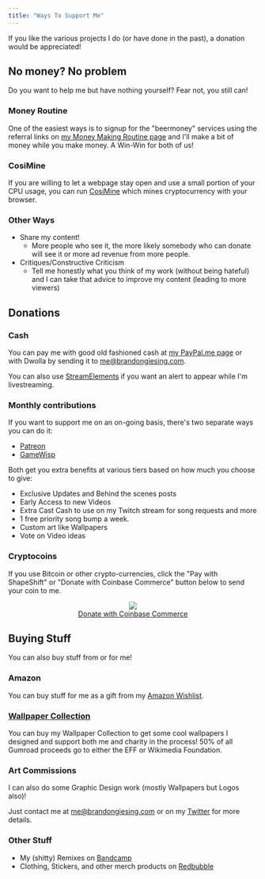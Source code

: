 ```yaml
---
title: "Ways To Support Me"
---
```


If you like the various projects I do (or have done in the past), a donation
would be appreciated!

## No money? No problem

Do you want to help me but have nothing yourself? Fear not, you still can!

### Money Routine

One of the easiest ways is to signup for the "beermoney" services using the
referral links on [my Money Making Routine page](/money/) and I'll make a bit of
money while you make money. A Win-Win for both of us!

### CosiMine

If you are willing to let a webpage stay open and use a small portion of your
CPU usage, you can run [CosiMine](/cosimine/) which mines cryptocurrency with
your browser.

### Other Ways

- Share my content!
  - More people who see it, the more likely somebody who can donate will see it
    or more ad revenue from more people.
- Critiques/Constructive Criticism
  - Tell me honestly what you think of my work (without being hateful) and I can
    take that advice to improve my content (leading to more viewers)

## Donations

### Cash

You can pay me with good old fashioned cash at [my PayPal.me
page](https://paypal.me/bgiesing) or with Dwolla by sending it to
<me@brandongiesing.com>.

You can also use [StreamElements](https://streamelements.com/brandongiesing/tip)
if you want an alert to appear while I'm livestreaming.

### Monthly contributions

If you want to support me on an on-going basis, there's two separate ways you
can do it:

- [Patreon](https://www.patreon.com/BrandonGiesing)
- [GameWisp](http://gamewisp.com/channel/brandongiesing)

Both get you extra benefits at various tiers based on how much you choose to
give:

- Exclusive Updates and Behind the scenes posts
- Early Access to new Videos
- Extra Cast Cash to use on my Twitch stream for song requests and more
- 1 free priority song bump a week.
- Custom art like Wallpapers
- Vote on Video ideas

### Cryptocoins

If you use Bitcoin or other crypto-currencies, click the "Pay with ShapeShift"
or "Donate with Coinbase Commerce" button below to send your coin to me.

<center><script>function shapeshift_click(a,e){e.preventDefault();var
link=a.href;window.open(link,'1418115287605','width=700,height=500,toolbar=0,menubar=0,location=0,status=1,scrollbars=1,resizable=0,left=0,top=0');return
false;}</script> <a onclick="shapeshift_click(this, event);"
href="https://shapeshift.io/shifty.html?destination=1CdfqBGAndvSmesb3Q7Kf6sBg8gHbqh6si&amp;output=BTC"><img
src="https://shapeshift.io/images/shifty/large_dark_ss.png"
class="ss-button"></a>

<div> <a class="donate-with-crypto"
href="https://commerce.coinbase.com/checkout/095f55f4-8e5c-4706-ab27-41d7052681c6">
<span>Donate with Coinbase Commerce</span> </a> <script
src="https://commerce.coinbase.com/v1/checkout.js"> </script> </div></center>

## Buying Stuff

You can also buy stuff from or for me!

### Amazon

You can buy stuff for me as a gift from my [Amazon
Wishlist](http://a.co/24eU8Dn).

### [Wallpaper Collection](/wallpaper-collection/)

You can buy my Wallpaper Collection to get some cool wallpapers I designed and
support both me and charity in the process! 50% of all Gumroad proceeds go to
either the EFF or Wikimedia Foundation.

### Art Commissions

I can also do some Graphic Design work (mostly Wallpapers but Logos also)!

Just contact me at <me@brandongiesing.com> or on my
[Twitter](https://twitter.com/BrandonGiesing) for more details.

### Other Stuff

- My (shitty) Remixes on [Bandcamp](https://bgiesing.bandcamp.com)
- Clothing, Stickers, and other merch products on
  [Redbubble](http://www.redbubble.com/people/bgiesing)
